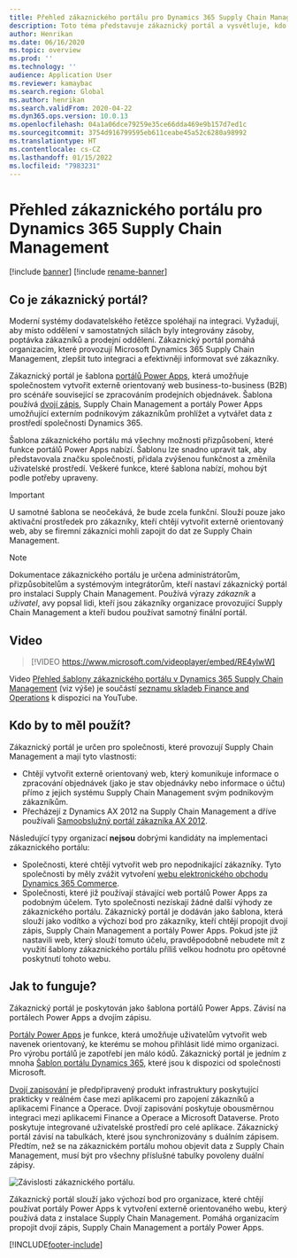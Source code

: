 ```yaml
---
title: Přehled zákaznického portálu pro Dynamics 365 Supply Chain Management (obsahuje video)
description: Toto téma představuje zákaznický portál a vysvětluje, kdo by ho měl používat a jak to funguje.
author: Henrikan
ms.date: 06/16/2020
ms.topic: overview
ms.prod: ''
ms.technology: ''
audience: Application User
ms.reviewer: kamaybac
ms.search.region: Global
ms.author: henrikan
ms.search.validFrom: 2020-04-22
ms.dyn365.ops.version: 10.0.13
ms.openlocfilehash: 04a1a06dce79259e35ce66dda469e9b157d7ed1c
ms.sourcegitcommit: 3754d916799595eb611ceabe45a52c6280a98992
ms.translationtype: HT
ms.contentlocale: cs-CZ
ms.lasthandoff: 01/15/2022
ms.locfileid: "7983231"
---
```

# <a name="customer-portal-for-dynamics-365-supply-chain-management-overview"></a>Přehled zákaznického portálu pro Dynamics 365 Supply Chain Management

[!include [banner](../includes/banner.md)]
[!include [rename-banner](~/includes/cc-data-platform-banner.md)]

## <a name="what-is-the-customer-portal"></a>Co je zákaznický portál?

Moderní systémy dodavatelského řetězce spoléhají na integraci. Vyžadují, aby místo oddělení v samostatných silách byly integrovány zásoby, poptávka zákazníků a prodejní oddělení. Zákaznický portál pomáhá organizacím, které provozují Microsoft Dynamics 365 Supply Chain Management, zlepšit tuto integraci a efektivněji informovat své zákazníky.

Zákaznický portál je šablona [portálů Power Apps](/powerapps/maker/portals/overview), která umožňuje společnostem vytvořit externě orientovaný web business-to-business (B2B) pro scénáře související se zpracováním prodejních objednávek. Šablona používá [dvojí zápis](../../fin-ops-core/dev-itpro/data-entities/dual-write/dual-write-home-page.md), Supply Chain Management a portály Power Apps umožňující externím podnikovým zákazníkům prohlížet a vytvářet data z prostředí společnosti Dynamics 365.

Šablona zákaznického portálu má všechny možnosti přizpůsobení, které funkce portálů Power Apps nabízí. Šablonu lze snadno upravit tak, aby představovala značku společnosti, přidala zvýšenou funkčnost a změnila uživatelské prostředí. Veškeré funkce, které šablona nabízí, mohou být podle potřeby upraveny.

> [!IMPORTANT]
> U samotné šablona se neočekává, že bude zcela funkční. Slouží pouze jako aktivační prostředek pro zákazníky, kteří chtějí vytvořit externě orientovaný web, aby se firemní zákazníci mohli zapojit do dat ze Supply Chain Management.

> [!NOTE]
> Dokumentace zákaznického portálu je určena administrátorům, přizpůsobitelům a systémovým integrátorům, kteří nastaví zákaznický portál pro instalaci Supply Chain Management. Používá výrazy _zákazník_ a _uživatel_, avy popsal lidi, kteří jsou zákazníky organizace provozující Supply Chain Management a kteří budou používat samotný finální portál.

## <a name="video"></a>Video

> [!VIDEO https://www.microsoft.com/videoplayer/embed/RE4ylwW]

Video [Přehled šablony zákaznického portálu v Dynamics 365 Supply Chain Management](https://youtu.be/nPrqoLuHfV8) (viz výše) je součástí [seznamu skladeb Finance and Operations](https://www.youtube.com/playlist?list=PLcakwueIHoT_SYfIaPGoOhloFoCXiUSyW) k dispozici na YouTube.

## <a name="who-should-use-it"></a>Kdo by to měl použít?

Zákaznický portál je určen pro společnosti, které provozují Supply Chain Management a mají tyto vlastnosti:

- Chtějí vytvořit externě orientovaný web, který komunikuje informace o zpracování objednávek (jako je stav objednávky nebo informace o účtu) přímo z jejich systému Supply Chain Management svým podnikovým zákazníkům.
- Přecházejí z Dynamics AX 2012 na Supply Chain Management a dříve používali [Samoobslužný portál zákazníka AX 2012](/dynamicsax-2012/appuser-itpro/about-the-customer-self-service-portal).

Následující typy organizací **nejsou** dobrými kandidáty na implementaci zákaznického portálu:

- Společnosti, které chtějí vytvořit web pro nepodnikající zákazníky. Tyto společnosti by měly zvážit vytvoření [webu elektronického obchodu Dynamics 365 Commerce](../../commerce/create-ecommerce-site.md).
- Společnosti, které již používají stávající web portálů Power Apps za podobným účelem. Tyto společnosti nezískají žádné další výhody ze zákaznického portálu. Zákaznický portál je dodáván jako šablona, která slouží jako vodítko a výchozí bod pro zákazníky, kteří chtějí propojit dvojí zápis, Supply Chain Management a portály Power Apps. Pokud jste již nastavili web, který slouží tomuto účelu, pravděpodobně nebudete mít z využití šablony zákaznického portálu příliš velkou hodnotu pro opětovné poskytnutí tohoto webu.

## <a name="how-does-it-work"></a>Jak to funguje?

Zákaznický portál je poskytován jako šablona portálů Power Apps. Závisí na portálech Power Apps a dvojím zápisu.

[Portály Power Apps](/powerapps/maker/portals/overview) je funkce, která umožňuje uživatelům vytvořit web navenek orientovaný, ke kterému se mohou přihlásit lidé mimo organizaci. Pro výrobu portálů je zapotřebí jen málo kódů. Zákaznický portál je jedním z mnoha [Šablon portálu Dynamics 365](/powerapps/maker/portals/portal-templates#environment-with-model-driven-apps-in-dynamics-365), které jsou k dispozici od společnosti Microsoft.

[Dvojí zapisování](/powerapps/maker/portals/overview) je předpřipravený produkt infrastruktury poskytující prakticky v reálném čase mezi aplikacemi pro zapojení zákazníků a aplikacemi Finance a Operace. Dvojí zapisování poskytuje obousměrnou integraci mezi aplikacemi Finance a Operace a Microsoft Dataverse. Proto poskytuje integrované uživatelské prostředí pro celé aplikace. Zákaznický portál závisí na tabulkách, které jsou synchronizovány s duálním zápisem. Předtím, než se na zákaznickém portálu mohou objevit data z Supply Chain Management, musí být pro všechny příslušné tabulky povoleny duální zápisy.

![Závislosti zákaznického portálu.](media/customer-portal-elements.png "Závislosti zákaznického portálu")

Zákaznický portál slouží jako výchozí bod pro organizace, které chtějí používat portály Power Apps k vytvoření externě orientovaného webu, který používá data z instalace Supply Chain Management. Pomáhá organizacím propojit dvojí zápis, Supply Chain Management a portály Power Apps.


[!INCLUDE[footer-include](../../includes/footer-banner.md)]